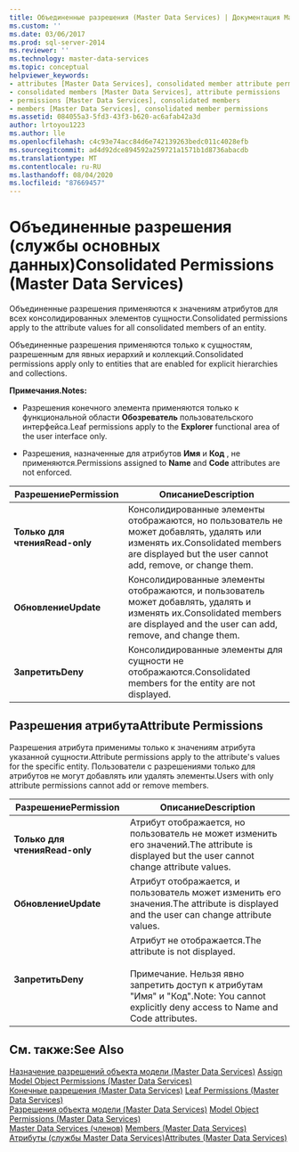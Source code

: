 ```yaml
---
title: Объединенные разрешения (Master Data Services) | Документация Майкрософт
ms.custom: ''
ms.date: 03/06/2017
ms.prod: sql-server-2014
ms.reviewer: ''
ms.technology: master-data-services
ms.topic: conceptual
helpviewer_keywords:
- attributes [Master Data Services], consolidated member attribute permissions
- consolidated members [Master Data Services], attribute permissions
- permissions [Master Data Services], consolidated members
- members [Master Data Services], consolidated member permissions
ms.assetid: 084055a3-5fd3-43f3-b620-ac6afab42a3d
author: lrtoyou1223
ms.author: lle
ms.openlocfilehash: c4c93e74acc84d6e742139263bedc011c4028efb
ms.sourcegitcommit: ad4d92dce894592a259721a1571b1d8736abacdb
ms.translationtype: MT
ms.contentlocale: ru-RU
ms.lasthandoff: 08/04/2020
ms.locfileid: "87669457"
---
```

# <a name="consolidated-permissions-master-data-services"></a><span data-ttu-id="37222-102">Объединенные разрешения (службы основных данных)</span><span class="sxs-lookup"><span data-stu-id="37222-102">Consolidated Permissions (Master Data Services)</span></span>
  <span data-ttu-id="37222-103">Объединенные разрешения применяются к значениям атрибутов для всех консолидированных элементов сущности.</span><span class="sxs-lookup"><span data-stu-id="37222-103">Consolidated permissions apply to the attribute values for all consolidated members of an entity.</span></span>  
  
 <span data-ttu-id="37222-104">Объединенные разрешения применяются только к сущностям, разрешенным для явных иерархий и коллекций.</span><span class="sxs-lookup"><span data-stu-id="37222-104">Consolidated permissions apply only to entities that are enabled for explicit hierarchies and collections.</span></span>  
  
 <span data-ttu-id="37222-105">**Примечания.**</span><span class="sxs-lookup"><span data-stu-id="37222-105">**Notes:**</span></span>  
  
-   <span data-ttu-id="37222-106">Разрешения конечного элемента применяются только к функциональной области **Обозреватель** пользовательского интерфейса.</span><span class="sxs-lookup"><span data-stu-id="37222-106">Leaf permissions apply to the **Explorer** functional area of the user interface only.</span></span>  
  
-   <span data-ttu-id="37222-107">Разрешения, назначенные для атрибутов **Имя** и **Код** , не применяются.</span><span class="sxs-lookup"><span data-stu-id="37222-107">Permissions assigned to **Name** and **Code** attributes are not enforced.</span></span>  
  
|<span data-ttu-id="37222-108">Разрешение</span><span class="sxs-lookup"><span data-stu-id="37222-108">Permission</span></span>|<span data-ttu-id="37222-109">Описание</span><span class="sxs-lookup"><span data-stu-id="37222-109">Description</span></span>|  
|----------------|-----------------|  
|<span data-ttu-id="37222-110">**Только для чтения**</span><span class="sxs-lookup"><span data-stu-id="37222-110">**Read-only**</span></span>|<span data-ttu-id="37222-111">Консолидированные элементы отображаются, но пользователь не может добавлять, удалять или изменять их.</span><span class="sxs-lookup"><span data-stu-id="37222-111">Consolidated members are displayed but the user cannot add, remove, or change them.</span></span>|  
|<span data-ttu-id="37222-112">**Обновление**</span><span class="sxs-lookup"><span data-stu-id="37222-112">**Update**</span></span>|<span data-ttu-id="37222-113">Консолидированные элементы отображаются, и пользователь может добавлять, удалять и изменять их.</span><span class="sxs-lookup"><span data-stu-id="37222-113">Consolidated members are displayed and the user can add, remove, and change them.</span></span>|  
|<span data-ttu-id="37222-114">**Запретить**</span><span class="sxs-lookup"><span data-stu-id="37222-114">**Deny**</span></span>|<span data-ttu-id="37222-115">Консолидированные элементы для сущности не отображаются.</span><span class="sxs-lookup"><span data-stu-id="37222-115">Consolidated members for the entity are not displayed.</span></span>|  
  
## <a name="attribute-permissions"></a><span data-ttu-id="37222-116">Разрешения атрибута</span><span class="sxs-lookup"><span data-stu-id="37222-116">Attribute Permissions</span></span>  
 <span data-ttu-id="37222-117">Разрешения атрибута применимы только к значениям атрибута указанной сущности.</span><span class="sxs-lookup"><span data-stu-id="37222-117">Attribute permissions apply to the attribute's values for the specific entity.</span></span> <span data-ttu-id="37222-118">Пользователи с разрешениями только для атрибутов не могут добавлять или удалять элементы.</span><span class="sxs-lookup"><span data-stu-id="37222-118">Users with only attribute permissions cannot add or remove members.</span></span>  
  
|<span data-ttu-id="37222-119">Разрешение</span><span class="sxs-lookup"><span data-stu-id="37222-119">Permission</span></span>|<span data-ttu-id="37222-120">Описание</span><span class="sxs-lookup"><span data-stu-id="37222-120">Description</span></span>|  
|----------------|-----------------|  
|<span data-ttu-id="37222-121">**Только для чтения**</span><span class="sxs-lookup"><span data-stu-id="37222-121">**Read-only**</span></span>|<span data-ttu-id="37222-122">Атрибут отображается, но пользователь не может изменить его значений.</span><span class="sxs-lookup"><span data-stu-id="37222-122">The attribute is displayed but the user cannot change attribute values.</span></span>|  
|<span data-ttu-id="37222-123">**Обновление**</span><span class="sxs-lookup"><span data-stu-id="37222-123">**Update**</span></span>|<span data-ttu-id="37222-124">Атрибут отображается, и пользователь может изменить его значения.</span><span class="sxs-lookup"><span data-stu-id="37222-124">The attribute is displayed and the user can change attribute values.</span></span>|  
|<span data-ttu-id="37222-125">**Запретить**</span><span class="sxs-lookup"><span data-stu-id="37222-125">**Deny**</span></span>|<span data-ttu-id="37222-126">Атрибут не отображается.</span><span class="sxs-lookup"><span data-stu-id="37222-126">The attribute is not displayed.</span></span><br /><br /> <span data-ttu-id="37222-127">Примечание. Нельзя явно запретить доступ к атрибутам "Имя" и "Код".</span><span class="sxs-lookup"><span data-stu-id="37222-127">Note: You cannot explicitly deny access to Name and Code attributes.</span></span>|  
  
## <a name="see-also"></a><span data-ttu-id="37222-128">См. также:</span><span class="sxs-lookup"><span data-stu-id="37222-128">See Also</span></span>  
 <span data-ttu-id="37222-129">[Назначение разрешений объекта модели &#40;Master Data Services&#41;](assign-model-object-permissions-master-data-services.md) </span><span class="sxs-lookup"><span data-stu-id="37222-129">[Assign Model Object Permissions &#40;Master Data Services&#41;](assign-model-object-permissions-master-data-services.md) </span></span>  
 <span data-ttu-id="37222-130">[Конечные разрешения &#40;Master Data Services&#41;](../../2014/master-data-services/leaf-permissions-master-data-services.md) </span><span class="sxs-lookup"><span data-stu-id="37222-130">[Leaf Permissions &#40;Master Data Services&#41;](../../2014/master-data-services/leaf-permissions-master-data-services.md) </span></span>  
 <span data-ttu-id="37222-131">[Разрешения объекта модели &#40;Master Data Services&#41;](../../2014/master-data-services/model-object-permissions-master-data-services.md) </span><span class="sxs-lookup"><span data-stu-id="37222-131">[Model Object Permissions &#40;Master Data Services&#41;](../../2014/master-data-services/model-object-permissions-master-data-services.md) </span></span>  
 <span data-ttu-id="37222-132">[Master Data Services &#40;членов&#41;](../../2014/master-data-services/members-master-data-services.md) </span><span class="sxs-lookup"><span data-stu-id="37222-132">[Members &#40;Master Data Services&#41;](../../2014/master-data-services/members-master-data-services.md) </span></span>  
 [<span data-ttu-id="37222-133">Атрибуты (службы Master Data Services)</span><span class="sxs-lookup"><span data-stu-id="37222-133">Attributes &#40;Master Data Services&#41;</span></span>](../../2014/master-data-services/attributes-master-data-services.md)  
  
  
